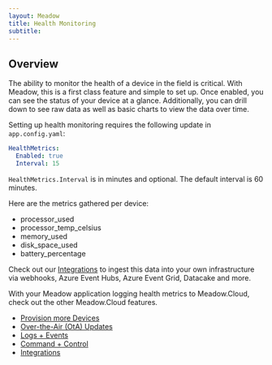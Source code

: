 ```yaml
---
layout: Meadow
title: Health Monitoring
subtitle:
---
```


## Overview

The ability to monitor the health of a device in the field is critical. With Meadow, this is a first class feature and simple to set up. Once enabled, you can see the status of your device at a glance. Additionally, you can drill down to see raw data as well as basic charts to view the data over time.

Setting up health monitoring requires the following update in `app.config.yaml`:

```yaml
HealthMetrics:
  Enabled: true
  Interval: 15
```

`HealthMetrics.Interval` is in minutes and optional. The default interval is 60 minutes.

Here are the metrics gathered per device:

* processor_used
* processor_temp_celsius
* memory_used
* disk_space_used
* battery_percentage

Check out our [Integrations](../Integrations/) to ingest this data into your own infrastructure via webhooks, Azure Event Hubs, Azure Event Grid, Datacake and more.

With your Meadow application logging health metrics to Meadow.Cloud, check out the other Meadow.Cloud features.

* [Provision more Devices](../Device_Provisioning/)
* [Over-the-Air (OtA) Updates](../OtA_Updates/)
* [Logs + Events](../Logs_Events/)
* [Command + Control](../Command_Control/)
* [Integrations](../Integrations/)
